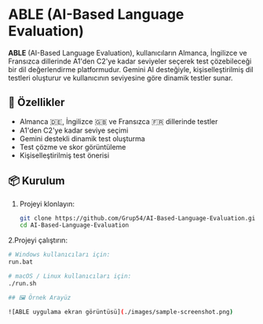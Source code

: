 # ABLE (AI-Based Language Evaluation)

**ABLE** (AI-Based Language Evaluation), kullanıcıların Almanca, İngilizce ve Fransızca dillerinde A1'den C2'ye kadar seviyeler seçerek test çözebileceği bir dil değerlendirme platformudur. Gemini AI desteğiyle, kişiselleştirilmiş dil testleri oluşturur ve kullanıcının seviyesine göre dinamik testler sunar.

## 🚀 Özellikler

- Almanca 🇩🇪, İngilizce 🇬🇧 ve Fransızca 🇫🇷 dillerinde testler
- A1'den C2'ye kadar seviye seçimi
- Gemini destekli dinamik test oluşturma
- Test çözme ve skor görüntüleme
- Kişiselleştirilmiş test önerisi

## 📦 Kurulum

1. Projeyi klonlayın:
   ```bash
   git clone https://github.com/Grup54/AI-Based-Language-Evaluation.git
   cd AI-Based-Language-Evaluation
2.Projeyi çalıştırın:
```bash
# Windows kullanıcıları için:
run.bat

# macOS / Linux kullanıcıları için:
./run.sh

## 🖼️ Örnek Arayüz

![ABLE uygulama ekran görüntüsü](./images/sample-screenshot.png)

